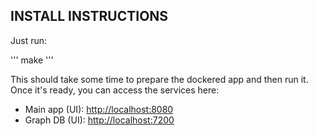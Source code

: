 INSTALL INSTRUCTIONS
--------------------

Just run:

'''
make
'''

This should take some time to prepare the dockered app and then run it.
Once it's ready, you can access the services here:

- Main app (UI): <http://localhost:8080>
- Graph DB (UI): <http://localhost:7200>
